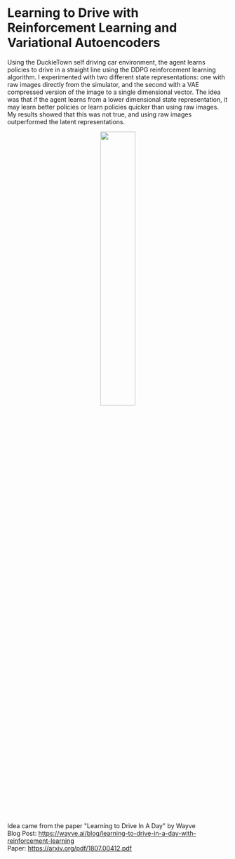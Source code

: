 # Learning to Drive with Reinforcement Learning and Variational Autoencoders
Using the DuckieTown self driving car environment, the agent learns policies to drive in a straight line using the DDPG reinforcement learning algorithm. I experimented with two different state representations: one with raw images directly from the simulator, and the second with a VAE compressed version of the image to a single dimensional vector. The idea was that if the agent learns from a lower dimensional state representation, it may learn better policies or learn policies quicker than using raw images. My results showed that this was not true, and using raw images outperformed the latent representations.
<p align="center">
<img src="images/rl_vae.gif" width="40%">
</p>

Idea came from the paper "Learning to Drive In A Day" by Wayve
<br/>
Blog Post: https://wayve.ai/blog/learning-to-drive-in-a-day-with-reinforcement-learning <br/>
Paper: https://arxiv.org/pdf/1807.00412.pdf 
